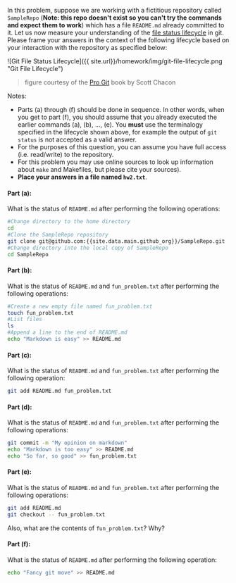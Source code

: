 
  In this problem, suppose we are working with a fictitious repository called `SampleRepo` (**Note: this repo doesn't exist so you can't try the commands and expect them to work**) which has a file `README.md` already committed to it. Let us now measure your understanding of the [file status lifecycle](http://git-scm.com/book/en/Git-Basics-Recording-Changes-to-the-Repository) in git. Please frame your answers in the context of the following lifecycle based on your interaction with the repository as specified below:

![Git File Status Lifecycle]({{ site.url}}/homework/img/git-file-lifecycle.png "Git File Lifecycle")
>figure courtesy of the [Pro Git](http://git-scm.com/book) book by Scott Chacon

Notes:
  - Parts (a) through (f) should be done in sequence. In other words, when you get to part (f), you should assume that you already executed the earlier commands (a), (b), ..., (e). You **must** use the terminalogy specified in the lifecycle shown above, for example the output of `git status` is not accepted as a valid answer. 
  - For the purposes of this question, you can assume you have full access (i.e. read/write) to the repository.
  - For this problem you may use online sources to look up information about `make` and Makefiles, but please cite your sources).  
  - **Place your answers in a file named `hw2.txt`**.

#### Part (a):
What is the status of `README.md` after performing the following operations:

```bash
#Change directory to the home directory
cd
#Clone the SampleRepo repository
git clone git@github.com:{{site.data.main.github_org}}/SampleRepo.git
#Change directory into the local copy of SampleRepo
cd SampleRepo
```

#### Part (b):
What is the status of `README.md` and `fun_problem.txt` after performing the following operations:

```bash
#Create a new empty file named fun_problem.txt
touch fun_problem.txt
#List files
ls
#Append a line to the end of README.md
echo "Markdown is easy" >> README.md
```

#### Part (c):
What is the status of `README.md` and `fun_problem.txt` after performing the following operation:

```bash
git add README.md fun_problem.txt
```

#### Part (d):
What is the status of `README.md` and `fun_problem.txt` after performing the following operations:

```bash
git commit -m "My opinion on markdown"
echo "Markdown is too easy" >> README.md
echo "So far, so good" >> fun_problem.txt
```

#### Part (e):
What is the status of `README.md` and `fun_problem.txt` after performing the following operations:

```bash
git add README.md
git checkout -- fun_problem.txt
```

Also, what are the contents of `fun_problem.txt`? Why?

#### Part (f):
What is the status of `README.md` after performing the following operation:

```bash
echo "Fancy git move" >> README.md
```
